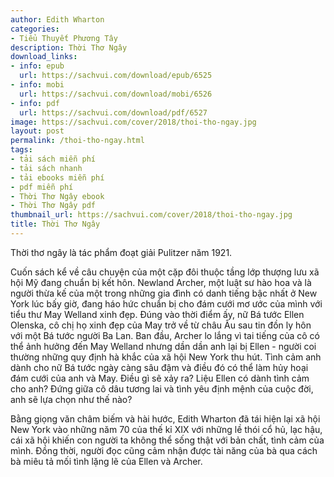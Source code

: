 ```yaml
---
author: Edith Wharton
categories:
- Tiểu Thuyết Phương Tây
description: Thời Thơ Ngây
download_links:
- info: epub
  url: https://sachvui.com/download/epub/6525
- info: mobi
  url: https://sachvui.com/download/mobi/6526
- info: pdf
  url: https://sachvui.com/download/pdf/6527
image: https://sachvui.com/cover/2018/thoi-tho-ngay.jpg
layout: post
permalink: /thoi-tho-ngay.html
tags:
- tải sách miễn phí
- tải sách nhanh
- tải ebooks miễn phí
- pdf miễn phí
- Thời Thơ Ngây ebook
- Thời Thơ Ngây pdf
thumbnail_url: https://sachvui.com/cover/2018/thoi-tho-ngay.jpg
title: Thời Thơ Ngây
---
```


 <div class="item-desc text-justify"> <p>Thời thơ ngây là tác phẩm đoạt giải Pulitzer năm 1921.</p><p>Cuốn sách kể về câu chuyện của một cặp đôi thuộc tầng lớp thượng lưu xã hội Mỹ đang chuẩn bị kết hôn. Newland Archer, một luật sư hào hoa và là người thừa kế của một trong những gia đình có danh tiếng bậc nhất ở New York lúc bấy giờ, đang háo hức chuẩn bị cho đám cưới mơ ước của mình với tiểu thư May Welland xinh đẹp. Đúng vào thời điểm ấy, nữ Bá tước Ellen Olenska, cô chị họ xinh đẹp của May trở về từ châu Âu sau tin đồn ly hôn với một Bá tước người Ba Lan. Ban đầu, Archer lo lắng vì tai tiếng của cô có thể ảnh hưởng đến May Welland nhưng dần dần anh lại bị Ellen - người coi thường những quy định hà khắc của xã hội New York thu hút. Tình cảm anh dành cho nữ Bá tước ngày càng sâu đậm và điều đó có thể làm hủy hoại đám cưới của anh và May. Điều gì sẽ xảy ra? Liệu Ellen có dành tình cảm cho anh? Đứng giữa cô dâu tương lai và tình yêu định mệnh của cuộc đời, anh sẽ lựa chọn như thế nào?</p><p>Bằng giọng văn châm biếm và hài hước, Edith Wharton đã tái hiện lại xã hội New York vào những năm 70 của thế kỉ XIX với những lề thói cổ hủ, lạc hậu, cái xã hội khiến con người ta không thể sống thật với bản chất, tình cảm của mình. Đồng thời, người đọc cũng cảm nhận được tài năng của bà qua cách bà miêu tả mối tình lặng lẽ của Ellen và Archer.</p> </div>